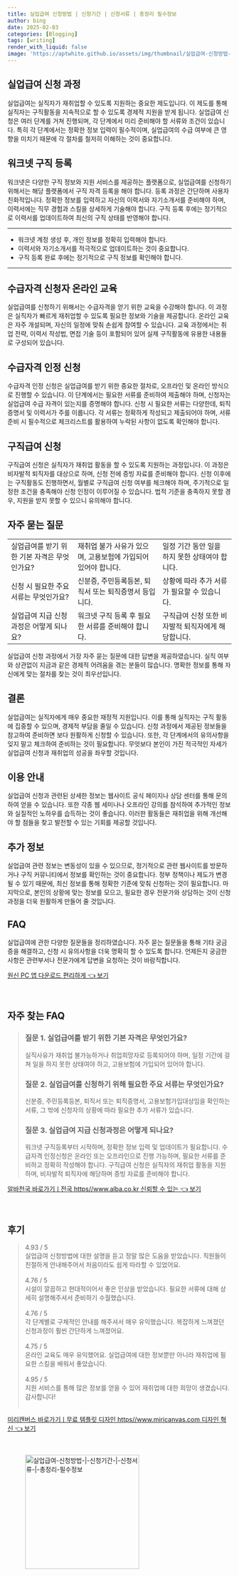 ```yaml
---
title: 실업급여 신청방법 | 신청기간 | 신청서류 | 총정리 필수정보
author: bing
date: 2025-02-03
categories: [Blogging]
tags: [writing]
render_with_liquid: false
image: 'https://aptwhite.github.io/assets/img/thumbnail/실업급여-신청방법-|-신청기간-|-신청서류-|-총정리-필수정보.webp'
---
```



<h2 id='실업급여_신청_과정'>실업급여 신청 과정</h2>

<p>실업급여는 실직자가 재취업할 수 있도록 지원하는 중요한 제도입니다. 이 제도를 통해 실직자는 구직활동을 지속적으로 할 수 있도록 경제적 지원을 받게 됩니다. 실업급여 신청은 여러 단계를 거쳐 진행되며, 각 단계에서 미리 준비해야 할 서류와 조건이 있습니다. 특히 각 단계에서는 정확한 정보 입력이 필수적이며, 실업급여의 수급 여부에 큰 영향을 미치기 때문에 각 절차를 철저히 이해하는 것이 중요합니다.</p>

<h2 id='워크넷_구직등록'>워크넷 구직 등록</h2>

<p>워크넷은 다양한 구직 정보와 지원 서비스를 제공하는 플랫폼으로, 실업급여를 신청하기 위해서는 해당 플랫폼에서 구직 자격 등록을 해야 합니다. 등록 과정은 간단하며 사용자 친화적입니다. 정확한 정보를 입력하고 자신의 이력서와 자기소개서를 준비해야 하며, 이력서에는 직무 경험과 스킬을 상세하게 기술해야 합니다. 구직 등록 후에는 정기적으로 이력서를 업데이트하여 최신의 구직 상태를 반영해야 합니다.</p>

<hr />

<ul>
    <li>워크넷 계정 생성 후, 개인 정보를 정확히 입력해야 합니다.</li>
    <li>이력서와 자기소개서를 적극적으로 업데이트하는 것이 중요합니다.</li>
    <li>구직 등록 완료 후에는 정기적으로 구직 정보를 확인해야 합니다.</li>
</ul>

<hr />

<h2 id='수급자격_신청자_온라인_교육'>수급자격 신청자 온라인 교육</h2>

<p>실업급여를 신청하기 위해서는 수급자격을 얻기 위한 교육을 수강해야 합니다. 이 과정은 실직자가 빠르게 재취업할 수 있도록 필요한 정보와 기술을 제공합니다. 온라인 교육은 자주 개설되며, 자신의 일정에 맞춰 손쉽게 참여할 수 있습니다. 교육 과정에서는 취업 전략, 이력서 작성법, 면접 기술 등이 포함되어 있어 실제 구직활동에 유용한 내용들로 구성되어 있습니다.</p>

<h2 id='수급자격_인정신청'>수급자격 인정 신청</h2>

<p>수급자격 인정 신청은 실업급여를 받기 위한 중요한 절차로, 오프라인 및 온라인 방식으로 진행할 수 있습니다. 이 단계에서는 필요한 서류를 준비하여 제출해야 하며, 신청자는 실업급여 수급 자격이 있는지를 증명해야 합니다. 신청 시 필요한 서류는 다양한데, 퇴직증명서 및 이력서가 주를 이룹니다. 각 서류는 정확하게 작성되고 제출되어야 하며, 서류 준비 시 필수적으로 체크리스트를 활용하여 누락된 사항이 없도록 확인해야 합니다.</p>

<h2 id='구직급여_신청'>구직급여 신청</h2>

<p>구직급여 신청은 실직자가 재취업 활동을 할 수 있도록 지원하는 과정입니다. 이 과정은 비자발적 퇴직자를 대상으로 하며, 신청 전에 증빙 자료를 준비해야 합니다. 신청 이후에는 구직활동도 진행하면서, 월별로 구직급여 신청 여부를 체크해야 하며, 주기적으로 일정한 조건을 충족해야 신청 인정이 이루어질 수 있습니다. 법적 기준을 충족하지 못할 경우, 지원을 받지 못할 수 있으니 유의해야 합니다.</p>

<h2 id='자주_묻는_질문'>자주 묻는 질문</h2>

<table>
    <tr>
        <td>실업급여를 받기 위한 기본 자격은 무엇인가요?</td>
        <td>재취업 불가 사유가 있으며, 고용보험에 가입되어 있어야 합니다.</td>
        <td>일정 기간 동안 일을 하지 못한 상태여야 합니다.</td>
    </tr>
    <tr>
        <td>신청 시 필요한 주요 서류는 무엇인가요?</td>
        <td>신분증, 주민등록등본, 퇴직서 또는 퇴직증명서 등입니다.</td>
        <td>상황에 따라 추가 서류가 필요할 수 있습니다.</td>
    </tr>
    <tr>
        <td>실업급여 지급 신청과정은 어떻게 되나요?</td>
        <td>워크넷 구직 등록 후 필요한 서류를 준비해야 합니다.</td>
        <td>구직급여 신청 또한 비자발적 퇴직자에게 해당합니다.</td>
    </tr>
</table>

<p>실업급여 신청 과정에서 가장 자주 묻는 질문에 대한 답변을 제공하였습니다. 실직 여부와 상관없이 지금과 같은 경제적 어려움을 겪는 분들이 많습니다. 명확한 정보를 통해 자신에게 맞는 절차를 찾는 것이 최우선입니다.</p>

<h2 id='결론'>결론</h2>

<p>실업급여는 실직자에게 매우 중요한 재정적 지원입니다. 이를 통해 실직자는 구직 활동에 집중할 수 있으며, 경제적 부담을 줄일 수 있습니다. 신청 과정에서 제공된 정보들을 참고하여 준비하면 보다 원활하게 신청할 수 있습니다. 또한, 각 단계에서의 유의사항을 잊지 말고 체크하여 준비하는 것이 필요합니다. 무엇보다 본인이 가진 적극적인 자세가 실업급여 신청과 재취업의 성공을 좌우할 것입니다.</p>

<h2 id='이용_안내'>이용 안내</h2>

<p>실업급여 신청과 관련된 상세한 정보는 웹사이트 공식 페이지나 상담 센터를 통해 문의하여 얻을 수 있습니다. 또한 각종 웹 세미나나 오프라인 강의를 참석하여 추가적인 정보와 실질적인 노하우를 습득하는 것이 좋습니다. 이러한 활동들은 재취업을 위해 개선해야 할 점들을 찾고 발전할 수 있는 기회를 제공할 것입니다.</p>

<h2 id='추가_정보'>추가 정보</h2>

<p>실업급여 관련 정보는 변동성이 있을 수 있으므로, 정기적으로 관련 웹사이트를 방문하거나 구직 커뮤니티에서 정보를 확인하는 것이 중요합니다. 정부 정책이나 제도가 변경될 수 있기 때문에, 최신 정보를 통해 정확한 기준에 맞춰 신청하는 것이 필요합니다. 마지막으로, 본인의 상황에 맞는 정보를 모으고, 필요한 경우 전문가와 상담하는 것이 신청 과정을 더욱 원활하게 만들어 줄 것입니다.</p>

<h2 id='FAQ'>FAQ</h2>

<p>실업급여에 관한 다양한 질문들을 정리하였습니다. 자주 묻는 질문들을 통해 기타 궁금증을 해결하고, 신청 시 유의사항을 더욱 명확히 할 수 있도록 합니다. 언제든지 궁금한 사항은 관련부서나 전문가에게 답변을 요청하는 것이 바람직합니다.</p>


<p><a class="click-button" title="원신 PC 앱 다운로드 편리하게" href="https://aptwhite.github.io/posts/%EC%9B%90%EC%8B%A0-PC-%EC%95%B1-%EB%8B%A4%EC%9A%B4%EB%A1%9C%EB%93%9C-%ED%8E%B8%EB%A6%AC%ED%95%98%EA%B2%8C/" rel="dofollow">원신 PC 앱 다운로드 편리하게 👈 보기</a></p><br>
<h2 id='자주_찾는_FAQ'>자주 찾는 FAQ</h2>
<div itemscope="" itemtype="https://schema.org/FAQPage"> 
<blockquote> 
<div itemscope="" itemprop="mainEntity" itemtype="https://schema.org/Question"> 
<h3 itemprop="name">질문 1. 실업급여를 받기 위한 기본 자격은 무엇인가요?</h3> 
<div itemscope="" itemprop="acceptedAnswer" itemtype="https://schema.org/Answer"> 
<span itemprop="text"> 
<p>실직사유가 재취업 불가능하거나 취업희망자로 등록되어야 하며, 일정 기간에 걸쳐 일을 하지 못한 상태여야 하고, 고용보험에 가입되어 있어야 합니다.</p> 
</span> 
</div> 
</div> 
<div itemscope="" itemprop="mainEntity" itemtype="https://schema.org/Question"> 
<h3 itemprop="name">질문 2. 실업급여를 신청하기 위해 필요한 주요 서류는 무엇인가요?</h3> 
<div itemscope="" itemprop="acceptedAnswer" itemtype="https://schema.org/Answer"> 
<span itemprop="text"> 
<p>신분증, 주민등록등본, 퇴직서 또는 퇴직증명서, 고용보험가입대상임을 확인하는 서류, 그 밖에 신청자의 상황에 따라 필요한 추가 서류가 있습니다.</p> 
</span> 
</div> 
</div> 
<div itemscope="" itemprop="mainEntity" itemtype="https://schema.org/Question"> 
<h3 itemprop="name">질문 3. 실업급여 지급 신청과정은 어떻게 되나요?</h3> 
<div itemscope="" itemprop="acceptedAnswer" itemtype="https://schema.org/Answer"> 
<span itemprop="text"> 
<p>워크넷 구직등록부터 시작하며, 정확한 정보 입력 및 업데이트가 필요합니다. 수급자격 인정신청은 온라인 또는 오프라인으로 진행 가능하며, 필요한 서류를 준비하고 정확히 작성해야 합니다. 구직급여 신청은 실직자의 재취업 활동을 지원하며, 비자발적 퇴직자에 해당하며 증빙 자료를 준비해야 합니다.</p> 
</span> 
</div> 
</div> 
</blockquote> 
</div>
<p><a class="click-button" title="알바천국 바로가기ㅣ전국 https//www.alba.co.kr 신뢰할 수 있는" href="https://aptwhite.github.io/posts/%EC%95%8C%EB%B0%94%EC%B2%9C%EA%B5%AD-%EB%B0%94%EB%A1%9C%EA%B0%80%EA%B8%B0%E3%85%A3%EC%A0%84%EA%B5%AD-httpswww.alba.co.kr-%EC%8B%A0%EB%A2%B0%ED%95%A0-%EC%88%98-%EC%9E%88%EB%8A%94/" rel="dofollow">알바천국 바로가기ㅣ전국 https//www.alba.co.kr 신뢰할 수 있는 👈 보기</a></p><br>
<h2 id='후기'>후기</h2>
<div itemscope itemtype="https://schema.org/Product">
  <blockquote>
  <div itemprop="review" itemscope itemtype="https://schema.org/Review">
      <div itemprop="reviewRating" itemscope itemtype="https://schema.org/Rating"> <span itemprop="ratingValue">4.93</span> / <span itemprop="bestRating">5</span> </div>
      <span itemprop="reviewBody">실업급여 신청방법에 대한 설명을 듣고 정말 많은 도움을 받았습니다. 직원들이 친절하게 안내해주어서 처음이라도 쉽게 따라할 수 있었어요.</span>
  </div>
  <br>
  <div itemprop="review" itemscope itemtype="https://schema.org/Review">
      <div itemprop="reviewRating" itemscope itemtype="https://schema.org/Rating"> <span itemprop="ratingValue">4.76</span> / <span itemprop="bestRating">5</span> </div>
      <span itemprop="reviewBody">시설이 깔끔하고 현대적이어서 좋은 인상을 받았습니다. 필요한 서류에 대해 상세히 설명해주셔서 준비하기 수월했습니다.</span>
  </div>
  <br>
  <div itemprop="review" itemscope itemtype="https://schema.org/Review">
      <div itemprop="reviewRating" itemscope itemtype="https://schema.org/Rating"> <span itemprop="ratingValue">4.76</span> / <span itemprop="bestRating">5</span> </div>
      <span itemprop="reviewBody">각 단계별로 구체적인 안내를 해주셔서 매우 유익했습니다. 복잡하게 느껴졌던 신청과정이 훨씬 간단하게 느껴졌어요.</span>
  </div>
  <br>
  <div itemprop="review" itemscope itemtype="https://schema.org/Review">
      <div itemprop="reviewRating" itemscope itemtype="https://schema.org/Rating"> <span itemprop="ratingValue">4.75</span> / <span itemprop="bestRating">5</span> </div>
      <span itemprop="reviewBody">온라인 교육도 매우 유익했어요. 실업급여에 대한 정보뿐만 아니라 재취업에 필요한 스킬을 배워서 좋았습니다.</span>
  </div>
  <br>
  <div itemprop="review" itemscope itemtype="https://schema.org/Review">
      <div itemprop="reviewRating" itemscope itemtype="https://schema.org/Rating"> <span itemprop="ratingValue">4.95</span> / <span itemprop="bestRating">5</span> </div>
      <span itemprop="reviewBody">지원 서비스를 통해 많은 정보를 얻을 수 있어 재취업에 대한 희망이 생겼습니다. 감사합니다!</span>
  </div>
  <br>
  </blockquote>
</div>
<p><a class="click-button" title="미리캔버스 바로가기ㅣ무료 템플릿 디자인 https//www.miricanvas.com 디자인 혁신" href="https://aptwhite.github.io/posts/%EB%AF%B8%EB%A6%AC%EC%BA%94%EB%B2%84%EC%8A%A4-%EB%B0%94%EB%A1%9C%EA%B0%80%EA%B8%B0%E3%85%A3%EB%AC%B4%EB%A3%8C-%ED%85%9C%ED%94%8C%EB%A6%BF-%EB%94%94%EC%9E%90%EC%9D%B8-httpswww.miricanvas.com-%EB%94%94%EC%9E%90%EC%9D%B8-%ED%98%81%EC%8B%A0/" rel="dofollow">미리캔버스 바로가기ㅣ무료 템플릿 디자인 https//www.miricanvas.com 디자인 혁신 👈 보기</a></p><br>
<figure class="image"><img src="https://aptwhite.github.io/assets/img/thumbnail/실업급여-신청방법-|-신청기간-|-신청서류-|-총정리-필수정보.webp" alt="실업급여-신청방법-|-신청기간-|-신청서류-|-총정리-필수정보" width="256" height="256"></figure>